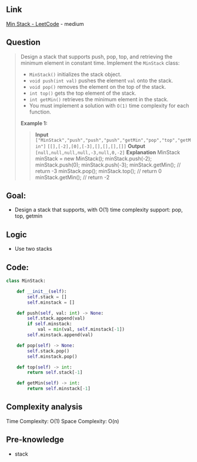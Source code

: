 ## Link
[Min Stack - LeetCode](https://leetcode.com/problems/min-stack/description/) - medium
## Question

>Design a stack that supports push, pop, top, and retrieving the minimum element in constant time.
>Implement the `MinStack` class:
>	- `MinStack()` initializes the stack object.
>	- `void push(int val)` pushes the element `val` onto the stack.
>	- `void pop()` removes the element on the top of the stack.
>	- `int top()` gets the top element of the stack.
>	- `int getMin()` retrieves the minimum element in the stack.
> - You must implement a solution with `O(1)` time complexity for each function.
> 
> **Example 1:**
>> **Input**
>> `["MinStack","push","push","push","getMin","pop","top","getMin"]`
>> `[[],[-2],[0],[-3],[],[],[],[]]`
>> **Output**
>> `[null,null,null,null,-3,null,0,-2]`
>> **Explanation**
>> 	MinStack minStack = new MinStack();
>> 	minStack.push(-2);
>> 	minStack.push(0);
>> 	minStack.push(-3);
>> 	minStack.getMin(); // return -3
>> 	minStack.pop();
>> 	minStack.top();    // return 0
>> 	minStack.getMin(); // return -2

## Goal:
- Design a stack that supports, with O(1) time complexity support: pop, top, getmin
## Logic
- Use two stacks

## Code:
```python
class MinStack:

    def __init__(self):
        self.stack = []
        self.minstack = []

    def push(self, val: int) -> None:
        self.stack.append(val)
        if self.minstack:
            val = min(val, self.minstack[-1])
        self.minstack.append(val)

    def pop(self) -> None:
        self.stack.pop()
        self.minstack.pop()

    def top(self) -> int:
        return self.stack[-1]

    def getMin(self) -> int:
        return self.minstack[-1]
```
## Complexity analysis
Time Complexity: O(1)
Space Complexity: O(n)
## Pre-knowledge
- stack
